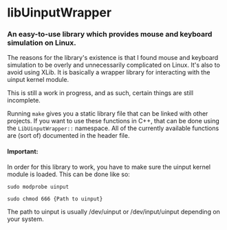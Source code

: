 # libUinputWrapper

### An easy-to-use library which provides mouse and keyboard simulation on Linux.

The reasons for the library's existence is that I found mouse and keyboard simulation to be overly and unnecessarily complicated on Linux. It's also to avoid using XLib. It is basically a wrapper library for interacting with the uinput kernel module.

This is still a work in progress, and as such, certain things are still incomplete.

Running `make` gives you a static library file that can be linked with other projects.
If you want to use these functions in C++, that can be done using the `LibUinputWrapper::` namespace.
All of the currently available functions are (sort of) documented in the header file.

#### Important:
In order for this library to work, you have to make sure the uinput kernel module is loaded. This can be done like so:

`sudo modprobe uinput`

`sudo chmod 666 {Path to uinput}`

The path to uinput is usually /dev/uinput or /dev/input/uinput depending on your system.
